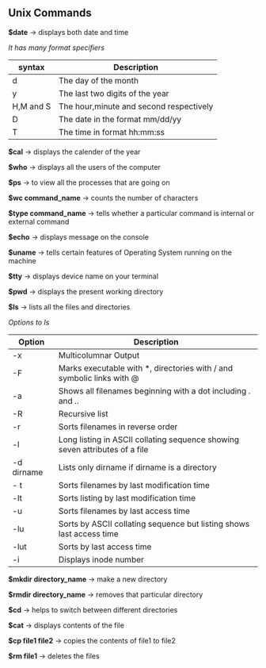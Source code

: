 ## Unix Commands

**$date** -> displays both date and time

*It has many format specifiers*

| syntax | Description |
|-|-|
 | d | The day of the month |
 | y | The last two digits of the year |
 | H,M and S | The hour,minute and second respectively |
 | D | The date in the format mm/dd/yy |
 | T | The time in format hh:mm:ss |

 
**$cal** -> displays the calender of the year 

**$who** -> displays all the users of the computer

**$ps** -> to view all the processes that are going on 

**$wc command_name** -> counts the number of characters

**$type command_name** -> tells whether a particular command is internal or external command

**$echo** -> displays message on the console

**$uname** -> tells certain features of Operating System running on the machine 

**$tty** -> displays device name on your terminal

**$pwd** -> displays the present working directory

**$ls** -> lists all the files and directories 

*Options to ls*

| Option | Description |
|-|-|
| -x | Multicolumnar Output |
| -F | Marks executable with *, directories with / and symbolic links with @ |
| -a | Shows all filenames beginning with a dot including . and .. |
| -R | Recursive list
| -r | Sorts filenames in reverse order |
| -l | Long listing in ASCII collating sequence showing seven attributes of a file |
| -d dirname | Lists only dirname if dirname is a directory |
|- t | Sorts filenames by last modification time |
| -lt | Sorts listing by last modification time |
| -u | Sorts filenames by last access time |
| -lu | Sorts by ASCII collating sequence but listing shows last access time |
| -lut | Sorts by last access time |
| -i | Displays inode number |

**$mkdir directory_name** -> make a new directory 

**$rmdir directory_name** -> removes that particular directory

**$cd** -> helps to switch between different directories

**$cat** -> displays contents of the file 

**$cp file1 file2** -> copies the contents of file1 to file2

**$rm file1** -> deletes the files 

